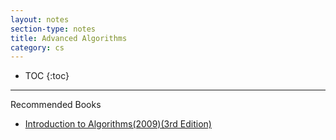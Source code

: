```yaml
---
layout: notes
section-type: notes
title: Advanced Algorithms
category: cs
---
```


* TOC
{:toc}
---

Recommended Books

* [Introduction to Algorithms(2009)(3rd Edition)](https://heming-zhang.github.io/course/Introduction_to_Algorithms(2009)(3rd_Edition).pdf)
